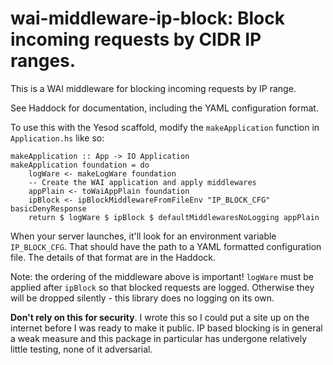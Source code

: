 # wai-middleware-ip-block: Block incoming requests by CIDR IP ranges.

This is a WAI middleware for blocking incoming requests by IP range.

See Haddock for documentation, including the YAML configuration format.

To use this with the Yesod scaffold, modify the `makeApplication` function
in `Application.hs` like so:
```
makeApplication :: App -> IO Application
makeApplication foundation = do
    logWare <- makeLogWare foundation
    -- Create the WAI application and apply middlewares
    appPlain <- toWaiAppPlain foundation
    ipBlock <- ipBlockMiddlewareFromFileEnv "IP_BLOCK_CFG" basicDenyResponse
    return $ logWare $ ipBlock $ defaultMiddlewaresNoLogging appPlain
```

When your server launches, it'll look for an environment variable
`IP_BLOCK_CFG`. That should have the path to a YAML formatted configuration
file. The details of that format are in the Haddock.

Note: the ordering of the middleware above is important! `logWare` must be
applied after `ipBlock` so that blocked requests are logged. Otherwise they will
be dropped silently - this library does no logging on its own.

**Don't rely on this for security**. I wrote this so I could put a site up on
the internet before I was ready to make it public. IP based blocking is in
general a weak measure and this package in particular has undergone relatively
little testing, none of it adversarial.
